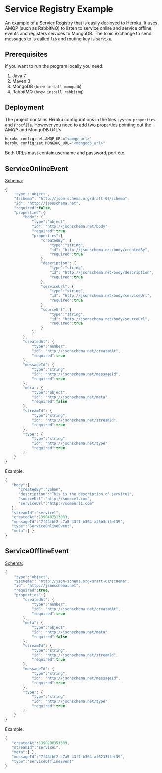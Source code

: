 Service Registry Example
========================

An example of a Service Registry that is easily deployed to Heroku. It uses AMQP (such as RabbitMQ) to listen to service online and service offline events and registers services to MongoDB.
The topic exchange to send messages to is called `lab` and routing key is `service`.


Prerequisites
-------------
If you want to run the program locally you need:

1. Java 7
2. Maven 3
3. MongoDB (`brew install mongodb`)
4. RabbitMQ (`brew install rabbitmq`)

Deployment
----------
The project contains Heroku configurations in the files `system.properties` and `Procfile`. However you need to [add two properties](https://toolbelt.heroku.com/) pointing out the AMQP and MongoDB URL's.

```bash
heroku config:set AMQP_URL="<amqp_url>"
heroku config:set MONGOHQ_URL="<mongodb_url>"
```

Both URLs must contain username and password, port etc.

ServiceOnlineEvent
------------------

[Schema:](http://json-schema.org/)
```javascript
{
	"type":"object",
	"$schema": "http://json-schema.org/draft-03/schema",
	"id": "http://jsonschema.net",
	"required":false,
	"properties":{
		"body": {
			"type":"object",
			"id": "http://jsonschema.net/body",
			"required":true,
			"properties":{
				"createdBy": {
					"type":"string",
					"id": "http://jsonschema.net/body/createdBy",
					"required":true
				},
				"description": {
					"type":"string",
					"id": "http://jsonschema.net/body/description",
					"required":true
				},
				"serviceUrl": {
					"type":"string",
					"id": "http://jsonschema.net/body/serviceUrl",
					"required":true
				},
				"sourceUrl": {
					"type":"string",
					"id": "http://jsonschema.net/body/sourceUrl",
					"required":true
				}
			}
		},
		"createdAt": {
			"type":"number",
			"id": "http://jsonschema.net/createdAt",
			"required":true
		},
		"messageId": {
			"type":"string",
			"id": "http://jsonschema.net/messageId",
			"required":true
		},
		"meta": {
			"type":"object",
			"id": "http://jsonschema.net/meta",
			"required":false
		},
		"streamId": {
			"type":"string",
			"id": "http://jsonschema.net/streamId",
			"required":true
		},
		"type": {
			"type":"string",
			"id": "http://jsonschema.net/type",
			"required":true
		}
	}
}
```

Example:
```javascript
{
   "body":{
      "createdBy":"Johan",
      "description":"This is the description of service1",
      "sourceUrl":"http://source1.com",
      "serviceUrl":"http://someurl1.com"
   },
   "streamId":"service1",
   "createdAt":1390482313083,
   "messageId":"7f44fbf2-c7a5-43f7-b364-af6b3c5fef39",
   "type":"ServiceOnlineEvent",
   "meta":{ }
}
```

ServiceOfflineEvent
------------------

[Schema:](http://json-schema.org/)
```javascript
{
	"type":"object",
	"$schema": "http://json-schema.org/draft-03/schema",
	"id": "http://jsonschema.net",
	"required":true,
	"properties":{
		"createdAt": {
			"type":"number",
			"id": "http://jsonschema.net/createdAt",
			"required":true
		},
		"meta": {
			"type":"object",
			"id": "http://jsonschema.net/meta",
			"required":false
		},
		"streamId": {
			"type":"string",
			"id": "http://jsonschema.net/streamId",
			"required":true
		},
		"messageId": {
            "type":"string",
            "id": "http://jsonschema.net/messageId",
            "required":true
        },
		"type": {
			"type":"string",
			"id": "http://jsonschema.net/type",
			"required":true
		}
	}
}
```

Example:
```javascript
{
   "createdAt":1390290351389,
   "streamId":"service1",
   "meta":{ },
   "messageId":"7f44fbf2-c7a5-43f7-b364-af62335fef39",
   "type":"ServiceOfflineEvent"
}
```




